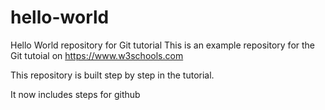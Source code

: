 # hello-world

Hello World repository for Git tutorial
This is an example repository for the Git tutoial on https://www.w3schools.com

This repository is built step by step in the tutorial.

It now includes steps for github
